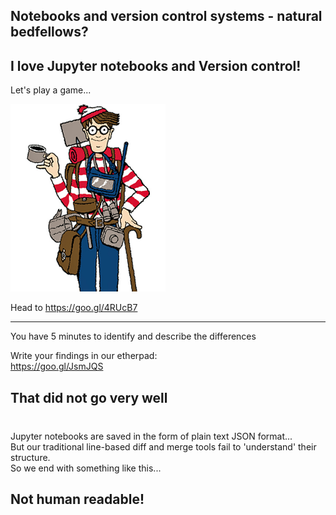 <section class='dark-diagonal'>

<h1> Notebooks and version control systems - natural bedfellows?</h1>

</section>



## I love Jupyter notebooks and Version control!

Let's play a game...

<img src='resources/wally.jpg' height=300px;>



Head to <a href='https://goo.gl/4RUcB7' target='_blank'> https://goo.gl/4RUcB7 </a>

---

You have 5 minutes to identify and describe the differences

<p class="fragment fade-up">
Write your findings in our etherpad:
<br>
<a href='https://goo.gl/JsmJQS' target='_blank'> https://goo.gl/JsmJQS </a>
</p>



<section class='two-colors'>

<h2><display-text> That did not go very well </display-text></h2>
<div class='items-block'>
  <div class="single-block single1">

  <h3 class='dark'> <i class="fa fa-github" aria-hidden="true"></i></h3>
  <br>
  Jupyter notebooks are saved in the form of plain text JSON format...
  </div>

  <div class="single-block single2">
  But our traditional  line-based diff and merge tools fail to 'understand' their structure.
  <br>
  So we end with something like this...
  </div>
  </div>
</section>



<section data-background-image="resources/diff_example.png">
<h1><accent-text> Not human readable!</accent-text></h1><!-- .element: class="fragment" -->
</section>
